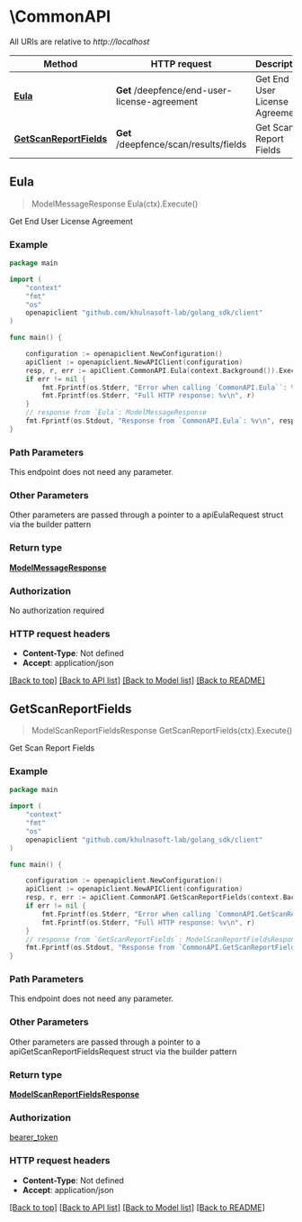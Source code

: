 # \CommonAPI

All URIs are relative to *http://localhost*

Method | HTTP request | Description
------------- | ------------- | -------------
[**Eula**](CommonAPI.md#Eula) | **Get** /deepfence/end-user-license-agreement | Get End User License Agreement
[**GetScanReportFields**](CommonAPI.md#GetScanReportFields) | **Get** /deepfence/scan/results/fields | Get Scan Report Fields



## Eula

> ModelMessageResponse Eula(ctx).Execute()

Get End User License Agreement



### Example

```go
package main

import (
	"context"
	"fmt"
	"os"
	openapiclient "github.com/khulnasoft-lab/golang_sdk/client"
)

func main() {

	configuration := openapiclient.NewConfiguration()
	apiClient := openapiclient.NewAPIClient(configuration)
	resp, r, err := apiClient.CommonAPI.Eula(context.Background()).Execute()
	if err != nil {
		fmt.Fprintf(os.Stderr, "Error when calling `CommonAPI.Eula``: %v\n", err)
		fmt.Fprintf(os.Stderr, "Full HTTP response: %v\n", r)
	}
	// response from `Eula`: ModelMessageResponse
	fmt.Fprintf(os.Stdout, "Response from `CommonAPI.Eula`: %v\n", resp)
}
```

### Path Parameters

This endpoint does not need any parameter.

### Other Parameters

Other parameters are passed through a pointer to a apiEulaRequest struct via the builder pattern


### Return type

[**ModelMessageResponse**](ModelMessageResponse.md)

### Authorization

No authorization required

### HTTP request headers

- **Content-Type**: Not defined
- **Accept**: application/json

[[Back to top]](#) [[Back to API list]](../README.md#documentation-for-api-endpoints)
[[Back to Model list]](../README.md#documentation-for-models)
[[Back to README]](../README.md)


## GetScanReportFields

> ModelScanReportFieldsResponse GetScanReportFields(ctx).Execute()

Get Scan Report Fields



### Example

```go
package main

import (
	"context"
	"fmt"
	"os"
	openapiclient "github.com/khulnasoft-lab/golang_sdk/client"
)

func main() {

	configuration := openapiclient.NewConfiguration()
	apiClient := openapiclient.NewAPIClient(configuration)
	resp, r, err := apiClient.CommonAPI.GetScanReportFields(context.Background()).Execute()
	if err != nil {
		fmt.Fprintf(os.Stderr, "Error when calling `CommonAPI.GetScanReportFields``: %v\n", err)
		fmt.Fprintf(os.Stderr, "Full HTTP response: %v\n", r)
	}
	// response from `GetScanReportFields`: ModelScanReportFieldsResponse
	fmt.Fprintf(os.Stdout, "Response from `CommonAPI.GetScanReportFields`: %v\n", resp)
}
```

### Path Parameters

This endpoint does not need any parameter.

### Other Parameters

Other parameters are passed through a pointer to a apiGetScanReportFieldsRequest struct via the builder pattern


### Return type

[**ModelScanReportFieldsResponse**](ModelScanReportFieldsResponse.md)

### Authorization

[bearer_token](../README.md#bearer_token)

### HTTP request headers

- **Content-Type**: Not defined
- **Accept**: application/json

[[Back to top]](#) [[Back to API list]](../README.md#documentation-for-api-endpoints)
[[Back to Model list]](../README.md#documentation-for-models)
[[Back to README]](../README.md)

